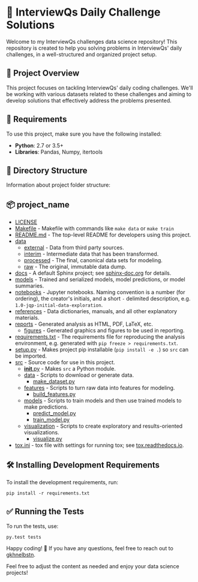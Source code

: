 # 🧠 InterviewQs Daily Challenge Solutions

Welcome to my InterviewQs challenges data science repository! This repository is created to help you solving problems in InterviewQs' daily challenges, in a well-structured and organized project setup.

## 🌟 Project Overview

This project focuses on tackling InterviewQs' daily coding challenges. We'll be working with various datasets related to these challenges and aiming to develop solutions that effectively address the problems presented.

## 🔧 Requirements

To use this project, make sure you have the following installed:

- **Python**: 2.7 or 3.5+
- **Libraries**: Pandas, Numpy, itertools

## 📁 Directory Structure
Information about project folder structure:

## 📦 project_name
- [LICENSE](./LICENSE)
- [Makefile](./Makefile) - Makefile with commands like `make data` or `make train`
- [README.md](./README.md) - The top-level README for developers using this project.
- [data](./data)
  - [external](./data/external) - Data from third party sources.
  - [interim](./data/interim) - Intermediate data that has been transformed.
  - [processed](./data/processed) - The final, canonical data sets for modeling.
  - [raw](./data/raw) - The original, immutable data dump.
- [docs](./docs) - A default Sphinx project; see [sphinx-doc.org](https://www.sphinx-doc.org/) for details.
- [models](./models) - Trained and serialized models, model predictions, or model summaries.
- [notebooks](./notebooks) - Jupyter notebooks. Naming convention is a number (for ordering), the creator's initials, and a short `-` delimited description, e.g. `1.0-jqp-initial-data-exploration`.
- [references](./references) - Data dictionaries, manuals, and all other explanatory materials.
- [reports](./reports) - Generated analysis as HTML, PDF, LaTeX, etc.
  - [figures](./reports/figures) - Generated graphics and figures to be used in reporting.
- [requirements.txt](./requirements.txt) - The requirements file for reproducing the analysis environment, e.g. generated with `pip freeze > requirements.txt`.
- [setup.py](./setup.py) - Makes project pip installable (`pip install -e .`) so `src` can be imported.
- [src](./src) - Source code for use in this project.
  - [__init__.py](./src/__init__.py) - Makes `src` a Python module.
  - [data](./src/data) - Scripts to download or generate data.
    - [make_dataset.py](./src/data/make_dataset.py)
  - [features](./src/features) - Scripts to turn raw data into features for modeling.
    - [build_features.py](./src/features/build_features.py)
  - [models](./src/models) - Scripts to train models and then use trained models to make predictions.
    - [predict_model.py](./src/models/predict_model.py)
    - [train_model.py](./src/models/train_model.py)
  - [visualization](./src/visualization) - Scripts to create exploratory and results-oriented visualizations.
    - [visualize.py](./src/visualization/visualize.py)
- [tox.ini](./tox.ini) - tox file with settings for running tox; see [tox.readthedocs.io](https://tox.readthedocs.io/).


## 🛠️ Installing Development Requirements
To install the development requirements, run:
```
pip install -r requirements.txt
```
## ✅ Running the Tests
To run the tests, use:
```
py.test tests
```
Happy coding! 🎉 If you have any questions, feel free to reach out to [gkhnelbstn](https://github.com/gkhnelbstn).

Feel free to adjust the content as needed and enjoy your data science projects!


